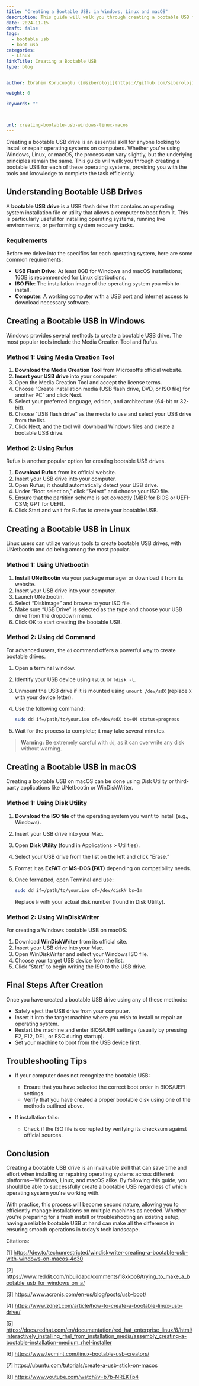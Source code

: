 ```yaml
---
title: "Creating a Bootable USB: in Windows, Linux and macOS"
description: This guide will walk you through creating a bootable USB for each of these Linux, Windows, MacOS, providing you with the tools and knowledge to complete the task efficiently.
date: 2024-11-15
draft: false
tags:
  - bootable usb
  - boot usb
categories:
  - Linux
linkTitle: Creating a Bootable USB
type: blog


author: İbrahim Korucuoğlu ([@siberoloji](https://github.com/siberoloji))

weight: 0

keywords: ""



url: creating-bootable-usb-windows-linux-macos
---
```

Creating a bootable USB drive is an essential skill for anyone looking to install or repair operating systems on computers. Whether you're using Windows, Linux, or macOS, the process can vary slightly, but the underlying principles remain the same. This guide will walk you through creating a bootable USB for each of these operating systems, providing you with the tools and knowledge to complete the task efficiently.

## Understanding Bootable USB Drives

A **bootable USB drive** is a USB flash drive that contains an operating system installation file or utility that allows a computer to boot from it. This is particularly useful for installing operating systems, running live environments, or performing system recovery tasks. 

### Requirements

Before we delve into the specifics for each operating system, here are some common requirements:

- **USB Flash Drive**: At least 8GB for Windows and macOS installations; 16GB is recommended for Linux distributions.
- **ISO File**: The installation image of the operating system you wish to install.
- **Computer**: A working computer with a USB port and internet access to download necessary software.

## Creating a Bootable USB in Windows

Windows provides several methods to create a bootable USB drive. The most popular tools include the Media Creation Tool and Rufus.

### Method 1: Using Media Creation Tool

1. **Download the Media Creation Tool** from Microsoft’s official website.
2. **Insert your USB drive** into your computer.
3. Open the Media Creation Tool and accept the license terms.
4. Choose “Create installation media (USB flash drive, DVD, or ISO file) for another PC” and click Next.
5. Select your preferred language, edition, and architecture (64-bit or 32-bit).
6. Choose “USB flash drive” as the media to use and select your USB drive from the list.
7. Click Next, and the tool will download Windows files and create a bootable USB drive.

### Method 2: Using Rufus

Rufus is another popular option for creating bootable USB drives.

1. **Download Rufus** from its official website.
2. Insert your USB drive into your computer.
3. Open Rufus; it should automatically detect your USB drive.
4. Under “Boot selection,” click “Select” and choose your ISO file.
5. Ensure that the partition scheme is set correctly (MBR for BIOS or UEFI-CSM; GPT for UEFI).
6. Click Start and wait for Rufus to create your bootable USB.

## Creating a Bootable USB in Linux

Linux users can utilize various tools to create bootable USB drives, with UNetbootin and dd being among the most popular.

### Method 1: Using UNetbootin

1. **Install UNetbootin** via your package manager or download it from its website.
2. Insert your USB drive into your computer.
3. Launch UNetbootin.
4. Select “Diskimage” and browse to your ISO file.
5. Make sure “USB Drive” is selected as the type and choose your USB drive from the dropdown menu.
6. Click OK to start creating the bootable USB.

### Method 2: Using dd Command

For advanced users, the `dd` command offers a powerful way to create bootable drives.

1. Open a terminal window.
2. Identify your USB device using `lsblk` or `fdisk -l`.
3. Unmount the USB drive if it is mounted using `umount /dev/sdX` (replace `X` with your device letter).
4. Use the following command:

   ```bash
   sudo dd if=/path/to/your.iso of=/dev/sdX bs=4M status=progress
   ```

5. Wait for the process to complete; it may take several minutes.

> **Warning:** Be extremely careful with `dd`, as it can overwrite any disk without warning.

## Creating a Bootable USB in macOS

Creating a bootable USB on macOS can be done using Disk Utility or third-party applications like UNetbootin or WinDiskWriter.

### Method 1: Using Disk Utility

1. **Download the ISO file** of the operating system you want to install (e.g., Windows).
2. Insert your USB drive into your Mac.
3. Open **Disk Utility** (found in Applications > Utilities).
4. Select your USB drive from the list on the left and click “Erase.”
5. Format it as **ExFAT** or **MS-DOS (FAT)** depending on compatibility needs.
6. Once formatted, open Terminal and use:

   ```bash
   sudo dd if=/path/to/your.iso of=/dev/diskN bs=1m
   ```

   Replace `N` with your actual disk number (found in Disk Utility).

### Method 2: Using WinDiskWriter

For creating a Windows bootable USB on macOS:

1. Download **WinDiskWriter** from its official site.
2. Insert your USB drive into your Mac.
3. Open WinDiskWriter and select your Windows ISO file.
4. Choose your target USB device from the list.
5. Click “Start” to begin writing the ISO to the USB drive.

## Final Steps After Creation

Once you have created a bootable USB drive using any of these methods:

- Safely eject the USB drive from your computer.
- Insert it into the target machine where you wish to install or repair an operating system.
- Restart the machine and enter BIOS/UEFI settings (usually by pressing F2, F12, DEL, or ESC during startup).
- Set your machine to boot from the USB device first.

## Troubleshooting Tips

- If your computer does not recognize the bootable USB:
  - Ensure that you have selected the correct boot order in BIOS/UEFI settings.
  - Verify that you have created a proper bootable disk using one of the methods outlined above.

- If installation fails:
  - Check if the ISO file is corrupted by verifying its checksum against official sources.

## Conclusion

Creating a bootable USB drive is an invaluable skill that can save time and effort when installing or repairing operating systems across different platforms—Windows, Linux, and macOS alike. By following this guide, you should be able to successfully create a bootable USB regardless of which operating system you're working with.

With practice, this process will become second nature, allowing you to efficiently manage installations on multiple machines as needed. Whether you're preparing for a fresh install or troubleshooting an existing setup, having a reliable bootable USB at hand can make all the difference in ensuring smooth operations in today’s tech landscape.

Citations:

[1] <https://dev.to/techunrestricted/windiskwriter-creating-a-bootable-usb-with-windows-on-macos-4c30>

[2] <https://www.reddit.com/r/buildapc/comments/18xkoo8/trying_to_make_a_bootable_usb_for_windows_on_a/>

[3] <https://www.acronis.com/en-us/blog/posts/usb-boot/>

[4] <https://www.zdnet.com/article/how-to-create-a-bootable-linux-usb-drive/>

[5] <https://docs.redhat.com/en/documentation/red_hat_enterprise_linux/8/html/interactively_installing_rhel_from_installation_media/assembly_creating-a-bootable-installation-medium_rhel-installer>

[6] <https://www.tecmint.com/linux-bootable-usb-creators/>

[7] <https://ubuntu.com/tutorials/create-a-usb-stick-on-macos>

[8] <https://www.youtube.com/watch?v=b7b-NREKTp4>
